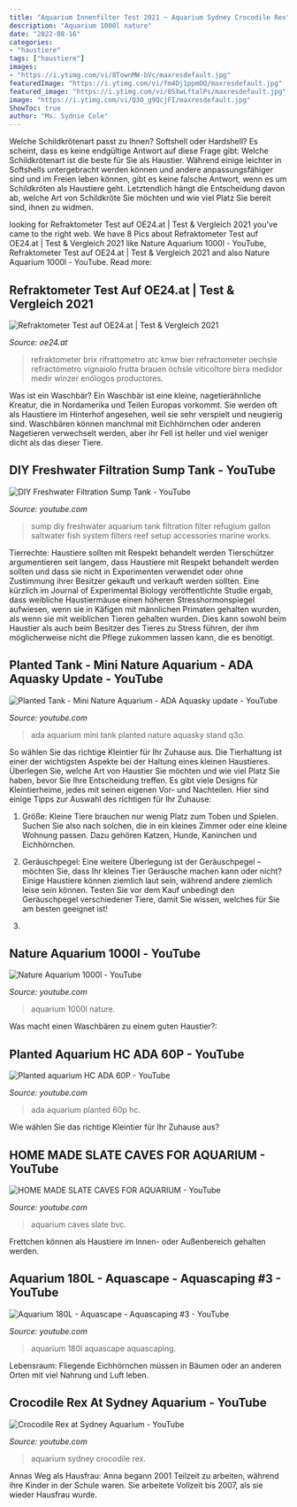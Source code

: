 ```yaml
---
title: "Aquarium Innenfilter Test 2021 ~ Aquarium Sydney Crocodile Rex"
description: "Aquarium 1000l nature"
date: "2022-08-16"
categories:
- "haustiere"
tags: ["haustiere"]
images:
- "https://i.ytimg.com/vi/8TownMW-bVc/maxresdefault.jpg"
featuredImage: "https://i.ytimg.com/vi/fm4Dj1ppmOQ/maxresdefault.jpg"
featured_image: "https://i.ytimg.com/vi/8SXwLftalPs/maxresdefault.jpg"
image: "https://i.ytimg.com/vi/Q3O_g9QcjFI/maxresdefault.jpg"
ShowToc: true
author: "Ms. Sydnie Cole"
---
```



Welche Schildkrötenart passt zu Ihnen? Softshell oder Hardshell?
Es scheint, dass es keine endgültige Antwort auf diese Frage gibt: Welche Schildkrötenart ist die beste für Sie als Haustier. Während einige leichter in Softshells untergebracht werden können und andere anpassungsfähiger sind und im Freien leben können, gibt es keine falsche Antwort, wenn es um Schildkröten als Haustiere geht. Letztendlich hängt die Entscheidung davon ab, welche Art von Schildkröte Sie möchten und wie viel Platz Sie bereit sind, ihnen zu widmen.

	

		
looking for Refraktometer Test auf OE24.at | Test &amp; Vergleich 2021 you've came to the right web. We have 8 Pics about Refraktometer Test auf OE24.at | Test &amp; Vergleich 2021 like Nature Aquarium 1000l - YouTube, Refraktometer Test auf OE24.at | Test &amp; Vergleich 2021 and also Nature Aquarium 1000l - YouTube. Read more:
		
    
## Refraktometer Test Auf OE24.at | Test &amp; Vergleich 2021

<img loading=lazy src="https://www.oe24.at/vergleich/wp-content/uploads/refraktometer-sieger.jpg" onerror="this.onerror=null;this.src='https://tse2.mm.bing.net/th?id=OIP.sccuyKBRI5JAXhPHP2j5YAHaHa&amp;pid=15.1';" alt="Refraktometer Test auf OE24.at | Test &amp; Vergleich 2021">

_Source: oe24.at_

>refraktometer brix rifrattometro atc kmw bier refractometer oechsle refractómetro vignaiolo frutta brauen öchsle viticoltore birra medidor medir winzer enólogos productores. 

	

Was ist ein Waschbär?
Ein Waschbär ist eine kleine, nagetierähnliche Kreatur, die in Nordamerika und Teilen Europas vorkommt. Sie werden oft als Haustiere im Hinterhof angesehen, weil sie sehr verspielt und neugierig sind. Waschbären können manchmal mit Eichhörnchen oder anderen Nagetieren verwechselt werden, aber ihr Fell ist heller und viel weniger dicht als das dieser Tiere.

    
## DIY Freshwater Filtration Sump Tank - YouTube

<img loading=lazy src="https://i.ytimg.com/vi/CZW2UVRlfMM/hqdefault.jpg" onerror="this.onerror=null;this.src='https://tse3.mm.bing.net/th?id=OIP.8CfKEOZvSYm1nDhay3qiegHaFj&amp;pid=15.1';" alt="DIY Freshwater Filtration Sump Tank - YouTube">

_Source: youtube.com_

>sump diy freshwater aquarium tank filtration filter refugium gallon saltwater fish system filters reef setup accessories marine works. 

	

Tierrechte: Haustiere sollten mit Respekt behandelt werden
Tierschützer argumentieren seit langem, dass Haustiere mit Respekt behandelt werden sollten und dass sie nicht in Experimenten verwendet oder ohne Zustimmung ihrer Besitzer gekauft und verkauft werden sollten. Eine kürzlich im Journal of Experimental Biology veröffentlichte Studie ergab, dass weibliche Haustiermäuse einen höheren Stresshormonspiegel aufwiesen, wenn sie in Käfigen mit männlichen Primaten gehalten wurden, als wenn sie mit weiblichen Tieren gehalten wurden. Dies kann sowohl beim Haustier als auch beim Besitzer des Tieres zu Stress führen, der ihm möglicherweise nicht die Pflege zukommen lassen kann, die es benötigt.

    
## Planted Tank - Mini Nature Aquarium - ADA Aquasky Update - YouTube

<img loading=lazy src="https://i.ytimg.com/vi/Q3O_g9QcjFI/maxresdefault.jpg" onerror="this.onerror=null;this.src='https://tse4.mm.bing.net/th?id=OIP.Wt_KCvIywkM2plS3umcblgHaEK&amp;pid=15.1';" alt="Planted Tank - Mini Nature Aquarium - ADA Aquasky update - YouTube">

_Source: youtube.com_

>ada aquarium mini tank planted nature aquasky stand q3o. 

	

So wählen Sie das richtige Kleintier für Ihr Zuhause aus.
Die Tierhaltung ist einer der wichtigsten Aspekte bei der Haltung eines kleinen Haustieres. Überlegen Sie, welche Art von Haustier Sie möchten und wie viel Platz Sie haben, bevor Sie Ihre Entscheidung treffen. Es gibt viele Designs für Kleintierheime, jedes mit seinen eigenen Vor- und Nachteilen. Hier sind einige Tipps zur Auswahl des richtigen für Ihr Zuhause:
1. Größe: Kleine Tiere brauchen nur wenig Platz zum Toben und Spielen. Suchen Sie also nach solchen, die in ein kleines Zimmer oder eine kleine Wohnung passen. Dazu gehören Katzen, Hunde, Kaninchen und Eichhörnchen.

2. Geräuschpegel: Eine weitere Überlegung ist der Geräuschpegel – möchten Sie, dass Ihr kleines Tier Geräusche machen kann oder nicht? Einige Haustiere können ziemlich laut sein, während andere ziemlich leise sein können. Testen Sie vor dem Kauf unbedingt den Geräuschpegel verschiedener Tiere, damit Sie wissen, welches für Sie am besten geeignet ist!

3.

    
## Nature Aquarium 1000l - YouTube

<img loading=lazy src="https://i.ytimg.com/vi/pnlu16xLTTY/maxresdefault.jpg" onerror="this.onerror=null;this.src='https://tse4.mm.bing.net/th?id=OIP.8omwx0BaYUpELt88ESprBQHaEK&amp;pid=15.1';" alt="Nature Aquarium 1000l - YouTube">

_Source: youtube.com_

>aquarium 1000l nature. 

	

Was macht einen Waschbären zu einem guten Haustier?:

    
## Planted Aquarium HC ADA 60P - YouTube

<img loading=lazy src="https://i.ytimg.com/vi/jVMUTDB4FpM/maxresdefault.jpg" onerror="this.onerror=null;this.src='https://tse3.mm.bing.net/th?id=OIP.S-FAEXn-h7XYmApxWt48igHaEK&amp;pid=15.1';" alt="Planted aquarium HC ADA 60P - YouTube">

_Source: youtube.com_

>ada aquarium planted 60p hc. 

	

Wie wählen Sie das richtige Kleintier für Ihr Zuhause aus?

    
## HOME MADE SLATE CAVES FOR AQUARIUM - YouTube

<img loading=lazy src="https://i.ytimg.com/vi/8TownMW-bVc/maxresdefault.jpg" onerror="this.onerror=null;this.src='https://tse3.mm.bing.net/th?id=OIP.ttB6N5Cg7yPxluG_y0DqaQHaEK&amp;pid=15.1';" alt="HOME MADE SLATE CAVES FOR AQUARIUM - YouTube">

_Source: youtube.com_

>aquarium caves slate bvc. 

	

Frettchen können als Haustiere im Innen- oder Außenbereich gehalten werden.

    
## Aquarium 180L - Aquascape - Aquascaping #3 - YouTube

<img loading=lazy src="https://i.ytimg.com/vi/fm4Dj1ppmOQ/maxresdefault.jpg" onerror="this.onerror=null;this.src='https://tse2.mm.bing.net/th?id=OIP.XQm65Iuob33tUVxiK9s7ugHaEK&amp;pid=15.1';" alt="Aquarium 180L - Aquascape - Aquascaping #3 - YouTube">

_Source: youtube.com_

>aquarium 180l aquascape aquascaping. 

	

Lebensraum: Fliegende Eichhörnchen müssen in Bäumen oder an anderen Orten mit viel Nahrung und Luft leben.

    
## Crocodile Rex At Sydney Aquarium - YouTube

<img loading=lazy src="https://i.ytimg.com/vi/8SXwLftalPs/maxresdefault.jpg" onerror="this.onerror=null;this.src='https://tse2.mm.bing.net/th?id=OIP.Hy6erRycw-CkT6pcjL3IZQHaEK&amp;pid=15.1';" alt="Crocodile Rex at Sydney Aquarium - YouTube">

_Source: youtube.com_

>aquarium sydney crocodile rex. 

	

Annas Weg als Hausfrau: Anna begann 2001 Teilzeit zu arbeiten, während ihre Kinder in der Schule waren. Sie arbeitete Vollzeit bis 2007, als sie wieder Hausfrau wurde.

